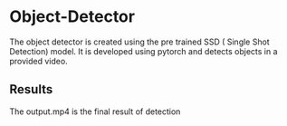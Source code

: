 # Object-Detector
The object detector is created using the pre trained SSD ( Single Shot Detection) model. It is developed using pytorch and detects objects in a provided video. 

## Results
The output.mp4 is the final result of detection

